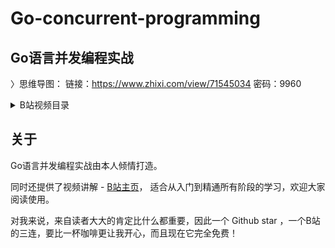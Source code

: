 # Go-concurrent-programming

## Go语言并发编程实战
〉思维导图： 链接：https://www.zhixi.com/view/71545034  密码：9960

<details>
  <summary>B站视频目录</summary>
    
  - [Mutex: 如何解决资源并发访问问题-01](https://www.bilibili.com/video/BV1qe4y127TV/)  
  
  - [Mutex：常见的 4 种错误场景 02](https://www.bilibili.com/video/BV16e4y1y7Kb/)
    
  - [Mutex：如何拓展额外功能？ 03](https://www.bilibili.com/video/BV1Sg411B75U/)  
  
  - [RWMutex：读写锁的实现原理及避坑指南 04](https://www.bilibili.com/video/BV1rg411B71e/)  
  
  - [WaitGroup：协同等待，任务编排 05](https://www.bilibili.com/video/BV1gm4y1F7su/)  
  
  - [Cond：条件变量的实现机制及避坑 06](https://www.bilibili.com/video/BV11d4y1r7wE/)  
  
  - [Once：见名知其意的并发原语 07](https://www.bilibili.com/video/BV1fe4y1W7Yb/)  
  
  - [map：如何实现线程安全的map类型 08](https://www.bilibili.com/video/BV1Xg411i75P/)  
  
  - [pool: 性能提升操作 09](https://www.bilibili.com/video/BV1324y117PL/)
  
  - [Context：Goroutine上下文 10](https://www.bilibili.com/video/BV1Vt4y1N7MD/)  

  - [atomic：原子操作 11](https://www.bilibili.com/video/BV1xv4y127MP/)  

</details>

## 关于

Go语言并发编程实战由本人倾情打造。

同时还提供了视频讲解 - [B站主页](https://space.bilibili.com/270149833)， 适合从入门到精通所有阶段的学习，欢迎大家阅读使用。

对我来说，来自读者大大的肯定比什么都重要，因此一个 Github star ，一个B站的三连，要比一杯咖啡更让我开心，而且现在它完全免费！
